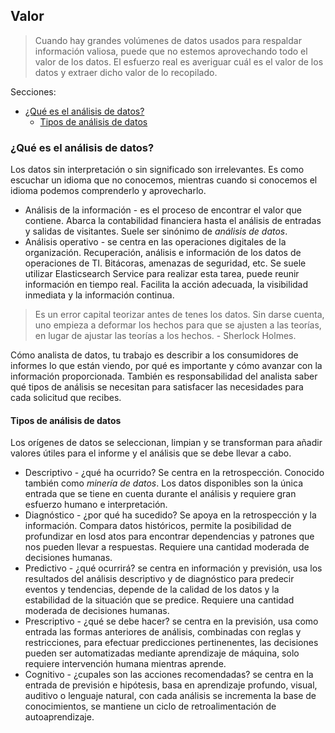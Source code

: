 ## Valor

> Cuando hay grandes volúmenes de datos usados para respaldar información valiosa, puede que no estemos aprovechando todo el valor de los datos. El esfuerzo real es averiguar cuál es el valor de los datos y extraer dicho valor de lo recopilado.

Secciones:
- [¿Qué es el análisis de datos?]()
  - [Tipos de análisis de datos]()

### ¿Qué es el análisis de datos?
Los datos sin interpretación o sin significado son irrelevantes. Es como escuchar un idioma que no conocemos, mientras cuando si conocemos el idioma podemos comprenderlo y aprovecharlo.

- Análisis de la información - es el proceso de encontrar el valor que contiene. Abarca la contabilidad financiera hasta el análisis de entradas y salidas de visitantes. Suele ser sinónimo de *análisis de datos*.
- Análisis operativo - se centra en las operaciones digitales de la organización. Recuperación, análisis e información de los datos de operaciones de TI. Bitácoras, amenazas de seguridad, etc. Se suele utilizar Elasticsearch Service para realizar esta tarea, puede reunir información en tiempo real. Facilita la acción adecuada, la visibilidad inmediata y la información continua.

> Es un error capital teorizar antes de tenes los datos. Sin darse cuenta, uno empieza a deformar los hechos para que se ajusten a las teorías, en lugar de ajustar las teorías a los hechos. - Sherlock Holmes.

Cómo analista de datos, tu trabajo es describir a los consumidores de informes lo que están viendo, por qué es importante y cómo avanzar con la información proporcionada. También es responsabilidad del analista saber qué tipos de análisis se necesitan para satisfacer las necesidades para cada solicitud que recibes.

#### Tipos de análisis de datos
Los orígenes de datos se seleccionan, limpian y se transforman para añadir valores útiles para el informe y el análisis que se debe llevar a cabo.

- Descriptivo - ¿qué ha ocurrido? Se centra en la retrospección. Conocido también como *minería de datos*. Los datos disponibles son la única entrada que se tiene en cuenta durante el análisis y requiere gran esfuerzo humano e interpretación.
- Diagnóstico - ¿por qué ha sucedido? Se apoya en la retrospección y la información. Compara datos históricos, permite la posibilidad de profundizar en losd atos para encontrar dependencias y patrones que nos pueden llevar a respuestas. Requiere una cantidad moderada de decisiones humanas.
- Predictivo - ¿qué ocurrirá? se centra en información y previsión, usa los resultados del análisis descriptivo y de diagnóstico para predecir eventos y tendencias, depende de la calidad de los datos y la estabilidad de la situación que se predice. Requiere una cantidad moderada de decisiones humanas.
- Prescriptivo - ¿qué se debe hacer? se centra en la previsión, usa como entrada las formas anteriores de análisis, combinadas con reglas y restricciones, para efectuar predicciones pertinenentes, las decisiones pueden ser automatizadas mediante aprendizaje de máquina, solo requiere intervención humana mientras aprende.
- Cognitivo - ¿cupales son las acciones recomendadas? se centra en la entrada de previsión e hipótesis, basa en aprendizaje profundo, visual, auditivo o lenguaje natural, con cada análisis se incrementa la base de conocimientos, se mantiene un ciclo de retroalimentación de autoaprendizaje.

